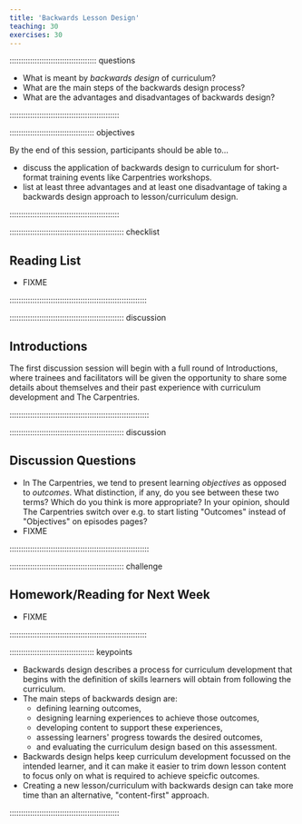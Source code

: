 ```yaml
---
title: 'Backwards Lesson Design'
teaching: 30
exercises: 30
---
```


:::::::::::::::::::::::::::::::::::::: questions 

- What is meant by _backwards design_ of curriculum?
- What are the main steps of the backwards design process?
- What are the advantages and disadvantages of backwards design?

::::::::::::::::::::::::::::::::::::::::::::::::

::::::::::::::::::::::::::::::::::::: objectives

By the end of this session, participants should be able to...

- discuss the application of backwards design to curriculum for short-format training events
  like Carpentries workshops.
- list at least three advantages and at least one disadvantage of 
  taking a backwards design approach to lesson/curriculum design.

::::::::::::::::::::::::::::::::::::::::::::::::

:::::::::::::::::::::::::::::::::::::::::::::::::: checklist

## Reading List

- FIXME

::::::::::::::::::::::::::::::::::::::::::::::::::::::::::::


:::::::::::::::::::::::::::::::::::::::::::::::::: discussion

## Introductions

The first discussion session will begin with a full round of Introductions,
where trainees and facilitators will be given the opportunity to share some details about themselves
and their past experience with curriculum development and The Carpentries.

:::::::::::::::::::::::::::::::::::::::::::::::::::::::::::::

:::::::::::::::::::::::::::::::::::::::::::::::::: discussion

## Discussion Questions

- In The Carpentries, we tend to present learning _objectives_ as opposed to _outcomes_. 
  What distinction, if any, do you see between these two terms?
  Which do you think is more appropriate?
  In your opinion, should The Carpentries switch over 
  e.g. to start listing "Outcomes" instead of "Objectives" on episodes pages?
- FIXME

:::::::::::::::::::::::::::::::::::::::::::::::::::::::::::::

:::::::::::::::::::::::::::::::::::::::::::::::::: challenge

## Homework/Reading for Next Week

- FIXME

::::::::::::::::::::::::::::::::::::::::::::::::::::::::::::

::::::::::::::::::::::::::::::::::::: keypoints 

- Backwards design describes a process for curriculum development that 
  begins with the definition of skills learners will obtain from following the curriculum.
- The main steps of backwards design are: 
  - defining learning outcomes, 
  - designing learning experiences to achieve those outcomes,
  - developing content to support these experiences,
  - assessing learners' progress towards the desired outcomes,
  - and evaluating the curriculum design based on this assessment.
- Backwards design helps keep curriculum development focussed on the intended learner, 
  and it can make it easier to trim down lesson content to focus only on 
  what is required to achieve speicfic outcomes.
- Creating a new lesson/curriculum with backwards design can take more time 
  than an alternative, "content-first" approach.

::::::::::::::::::::::::::::::::::::::::::::::::

